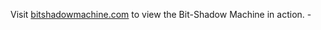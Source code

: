 Visit [bitshadowmachine.com](http://www.bitshadowmachine.com) to view the Bit-Shadow Machine in action. -
